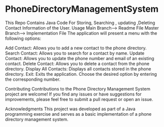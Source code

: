 # PhoneDirectoryManagementSystem
This Repo Contains Java Code For Storing, Searching , updating ,Deleting Contact Information of the User.
Usage
Main Branch--> Readme File
Master Branch--> Implementation File
The application will present a menu with the following options:

Add Contact: Allows you to add a new contact to the phone directory.
Search Contact: Allows you to search for a contact by name.
Update Contact: Allows you to update the phone number and email of an existing contact.
Delete Contact: Allows you to delete a contact from the phone directory.
Display All Contacts: Displays all contacts stored in the phone directory.
Exit: Exits the application.
Choose the desired option by entering the corresponding number.

Contributing
Contributions to the Phone Directory Management System project are welcome! If you find any issues or have suggestions for improvements, please feel free to submit a pull request or open an issue.


Acknowledgments
This project was developed as part of a Java programming exercise and serves as a basic implementation of a phone directory management system.


